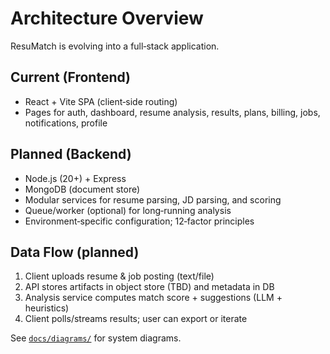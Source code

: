 # Architecture Overview

ResuMatch is evolving into a full‑stack application.

## Current (Frontend)
- React + Vite SPA (client‑side routing)
- Pages for auth, dashboard, resume analysis, results, plans, billing, jobs, notifications, profile

## Planned (Backend)
- Node.js (20+) + Express
- MongoDB (document store)
- Modular services for resume parsing, JD parsing, and scoring
- Queue/worker (optional) for long‑running analysis
- Environment‑specific configuration; 12‑factor principles

## Data Flow (planned)
1. Client uploads resume & job posting (text/file)
2. API stores artifacts in object store (TBD) and metadata in DB
3. Analysis service computes match score + suggestions (LLM + heuristics)
4. Client polls/streams results; user can export or iterate

See [`docs/diagrams/`](./diagrams/) for system diagrams.